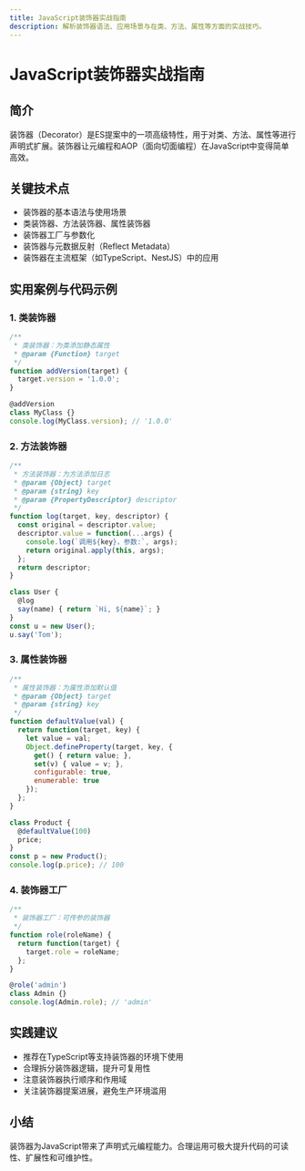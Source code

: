 ```yaml
---
title: JavaScript装饰器实战指南
description: 解析装饰器语法、应用场景与在类、方法、属性等方面的实战技巧。
---
```


# JavaScript装饰器实战指南

## 简介

装饰器（Decorator）是ES提案中的一项高级特性，用于对类、方法、属性等进行声明式扩展。装饰器让元编程和AOP（面向切面编程）在JavaScript中变得简单高效。

## 关键技术点

- 装饰器的基本语法与使用场景
- 类装饰器、方法装饰器、属性装饰器
- 装饰器工厂与参数化
- 装饰器与元数据反射（Reflect Metadata）
- 装饰器在主流框架（如TypeScript、NestJS）中的应用

## 实用案例与代码示例

### 1. 类装饰器

```js
/**
 * 类装饰器：为类添加静态属性
 * @param {Function} target
 */
function addVersion(target) {
  target.version = '1.0.0';
}

@addVersion
class MyClass {}
console.log(MyClass.version); // '1.0.0'
```

### 2. 方法装饰器

```js
/**
 * 方法装饰器：为方法添加日志
 * @param {Object} target
 * @param {string} key
 * @param {PropertyDescriptor} descriptor
 */
function log(target, key, descriptor) {
  const original = descriptor.value;
  descriptor.value = function(...args) {
    console.log(`调用${key}，参数:`, args);
    return original.apply(this, args);
  };
  return descriptor;
}

class User {
  @log
  say(name) { return `Hi, ${name}`; }
}
const u = new User();
u.say('Tom');
```

### 3. 属性装饰器

```js
/**
 * 属性装饰器：为属性添加默认值
 * @param {Object} target
 * @param {string} key
 */
function defaultValue(val) {
  return function(target, key) {
    let value = val;
    Object.defineProperty(target, key, {
      get() { return value; },
      set(v) { value = v; },
      configurable: true,
      enumerable: true
    });
  };
}

class Product {
  @defaultValue(100)
  price;
}
const p = new Product();
console.log(p.price); // 100
```

### 4. 装饰器工厂

```js
/**
 * 装饰器工厂：可传参的装饰器
 */
function role(roleName) {
  return function(target) {
    target.role = roleName;
  };
}

@role('admin')
class Admin {}
console.log(Admin.role); // 'admin'
```

## 实践建议

- 推荐在TypeScript等支持装饰器的环境下使用
- 合理拆分装饰器逻辑，提升可复用性
- 注意装饰器执行顺序和作用域
- 关注装饰器提案进展，避免生产环境滥用

## 小结

装饰器为JavaScript带来了声明式元编程能力。合理运用可极大提升代码的可读性、扩展性和可维护性。 
